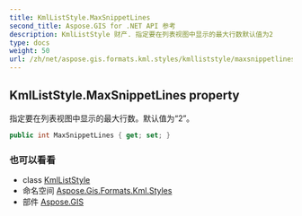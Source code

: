 ```yaml
---
title: KmlListStyle.MaxSnippetLines
second_title: Aspose.GIS for .NET API 参考
description: KmlListStyle 财产. 指定要在列表视图中显示的最大行数默认值为2
type: docs
weight: 50
url: /zh/net/aspose.gis.formats.kml.styles/kmlliststyle/maxsnippetlines/
---
```

## KmlListStyle.MaxSnippetLines property

指定要在列表视图中显示的最大行数。默认值为“2”。

```csharp
public int MaxSnippetLines { get; set; }
```

### 也可以看看

* class [KmlListStyle](../)
* 命名空间 [Aspose.Gis.Formats.Kml.Styles](../../kmlliststyle/)
* 部件 [Aspose.GIS](../../../)


